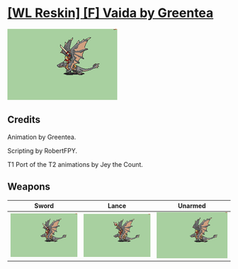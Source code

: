 # [\[WL Reskin\] \[F\] Vaida by Greentea](./)

<img src="./1.%20Sword/Sword_000.png" alt="[WL Reskin] [F] Vaida by Greentea standing" />

## Credits

Animation by Greentea.

Scripting by RobertFPY.

T1 Port of the T2 animations by Jey the Count.

## Weapons


|Sword |Lance |Unarmed |
|  :---: | :---: | :---: |
| <img alt="Sword animation" src="./1.%20Sword/Sword.gif" /> | <img alt="Lance animation" src="./2.%20Lance/Lance.gif" /> | <img alt="Unarmed animation" src="./8.%20Unarmed/Unarmed.gif" /> |
